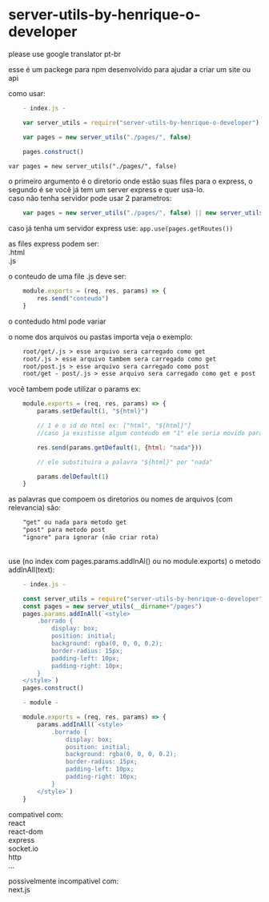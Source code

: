 # server-utils-by-henrique-o-developer


please use google translator pt-br


esse é um packege para npm desenvolvido para ajudar a criar um site ou api<br>

como usar:<br>

```js
    - index.js -

    var server_utils = require("server-utils-by-henrique-o-developer");

    var pages = new server_utils("./pages/", false)
    
    pages.construct()
```

`var pages = new server_utils("./pages/", false)` <br>

o primeiro argumento é o diretorio onde estão suas files para o express, o segundo é se você já tem um server express e quer usa-lo.<br>
caso não tenha servidor pode usar 2 parametros:
```js
    var pages = new server_utils("./pages/", false) || new server_utils("./pages/", {port: 3000 /*defautl*/, useSocket: true /*default*/})
```
caso já tenha um servidor express use: `app.use(pages.getRoutes())`<br>


as files express podem ser: <br>
    .html<br>
    .js<br>

o conteudo de uma file .js deve ser: <br>

```js
    module.exports = (req, res, params) => {
        res.send("conteudo")
    }
```

o contedudo html pode variar <br>

o nome dos arquivos ou pastas importa veja o exemplo: <br>

```txt
    root/get/.js > esse arquivo sera carregado como get
    root/.js > esse arquivo tambem sera carregado como get
    root/post.js > esse arquivo sera carregado como post
    root/get - post/.js > esse arquivo sera carregado como get e post
```

você tambem pode utilizar o params ex: <br>

```js
    module.exports = (req, res, params) => {
        params.setDefault(1, "${html}")

        // 1 é o id do html ex: ["html", "${html}"]
        //caso ja existisse algum conteudo em "1" ele seria movido para 2 ex: ["html", "body"] -> ["html", "${html}", "body"] 

        res.send(params.getDefault(1, {html: "nada"}))

        // ele substituira a palavra "${html}" por "nada"

        params.delDefault(1)
    }
```

as palavras que compoem os diretorios ou nomes de arquivos (com relevancia) são:<br>

```txt
    "get" ou nada para metodo get
    "post" para metodo post
    "ignore" para ignorar (não criar rota)    
```

<br>
use (no index com pages.params.addInAl() ou no module.exports) o metodo addInAll(text): 

```js
    - index.js -

    const server_utils = require("server-utils-by-henrique-o-developer")
    const pages = new server_utils(__dirname+"/pages")
    pages.params.addInAll(`<style>
        .borrado {
            display: box;
            position: initial;
            background: rgba(0, 0, 0, 0.2);
            border-radius: 15px;
            padding-left: 10px;
            padding-right: 10px;
        }
    </style>`)
    pages.construct()

    - module -

    module.exports = (req, res, params) => {
        params.addInAll(`<style>
            .borrado {
                display: box;
                position: initial;
                background: rgba(0, 0, 0, 0.2);
                border-radius: 15px;
                padding-left: 10px;
                padding-right: 10px;
            }
        </style>`)
    }
```

compativel com:<br>
    react<br>
    react-dom<br>
    express<br>
    socket.io<br>
    http<br>
    ...<br>

possivelmente incompativel com: <br>
    next.js<br>